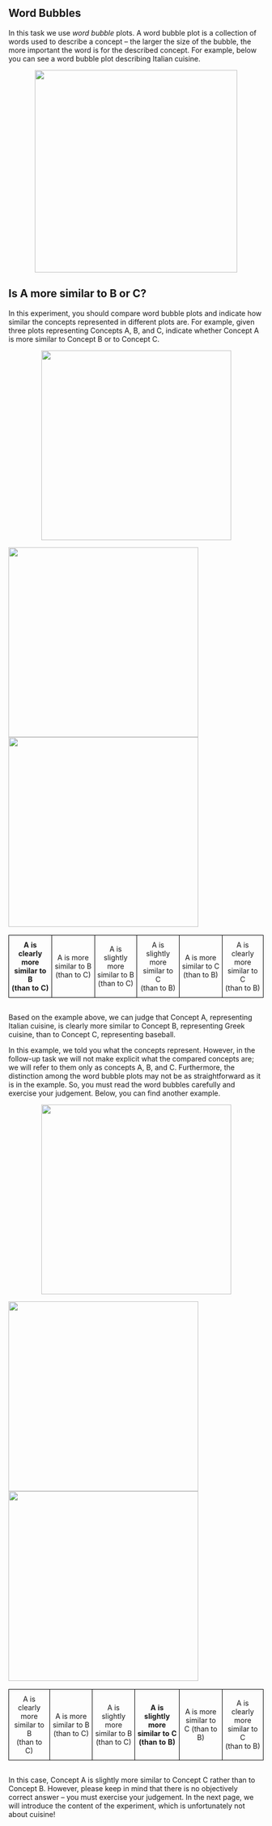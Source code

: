 ## Word Bubbles

In this task we use _word bubble_ plots. A word bubble plot is a collection of words used to describe a concept – the larger the size of the bubble, the more important the word is for the described concept. For example, below you can see a word bubble plot describing Italian cuisine.

<p style="text-align:center;">
  <img src="$$www$$/word_bubbles/instructions/italian_cuisine.png" class="center" width="400" >
</p>


## Is A more similar to B or C?

In this experiment, you should compare word bubble plots and indicate how similar the concepts represented in different plots are. For example, given three plots representing Concepts A, B, and C, indicate whether Concept A is more similar to Concept B or to Concept C.

<p style="text-align:center;">
  <img src="$$www$$/word_bubbles/instructions/italian_cuisine_with_title.png" class="center" width="375" >
</p>

<p float="left">
  <img src="$$www$$/word_bubbles/instructions/greek_cuisine.png" width="375" />
  <img src="$$www$$/word_bubbles/instructions/baseball.png" width="375" />
</p>

<style type="text/css">
.tg  {border-collapse:collapse;border-spacing:0;margin-bottom:30px}
.tg td{border-color:black;border-style:solid;border-width:1px;overflow:hidden;padding:10px 5px;font-size:14px;text-align:center;vertical-align:center}
</style>

<table class="tg">
<thead>
  <tr>
    <td><strong>A is clearly more similar to B<br>(than to C)</strong></td>
    <td>A is more similar to B (than to C)</td>
    <td>A is slightly more similar to B<br>(than to C)</td>
    <td>A is slightly more similar to C<br>(than to B)</td>
    <td>A is more similar to C (than to B)</td>
    <td>A is clearly more similar to C<br>(than to B)</td>
  </tr>
</thead>
</table>

Based on the example above, we can judge that Concept A, representing Italian cuisine, is clearly more similar to Concept B, representing Greek cuisine, than to Concept C, representing baseball.

In this example, we told you what the concepts represent. However, in the follow-up task we will not make explicit what the compared concepts are; we will refer to them only as concepts A, B, and C. Furthermore, the distinction among the word bubble plots may not be as straightforward as it is in the example. So, you must read the word bubbles carefully and exercise your judgement. Below, you can find another example.

<p style="text-align:center;">
  <img src="$$www$$/word_bubbles/instructions/italian_cuisine_with_title.png" class="center" width="375" >
</p>

<p float="left">
  <img src="$$www$$/word_bubbles/instructions/greek_cuisine.png" width="375" />
  <img src="$$www$$/word_bubbles/instructions/mediterranean_cuisine.png" width="375" />
</p>

<table class="tg">
<thead>
  <tr>
    <td>A is clearly more similar to B<br>(than to C)</td>
    <td>A is more similar to B (than to C)</td>
    <td>A is slightly more similar to B<br>(than to C)</td>
    <td><strong>A is slightly more similar to C<br>(than to B)</strong></td>
    <td>A is more similar to C (than to B)</td>
    <td>A is clearly more similar to C<br>(than to B)</td>
  </tr>
</thead>
</table>

In this case, Concept A is slightly more similar to Concept C rather than to Concept B. However, please keep in mind that there is no objectively correct answer – you must exercise your judgement. In the next page, we will introduce the content of the experiment, which is unfortunately not about cuisine!
